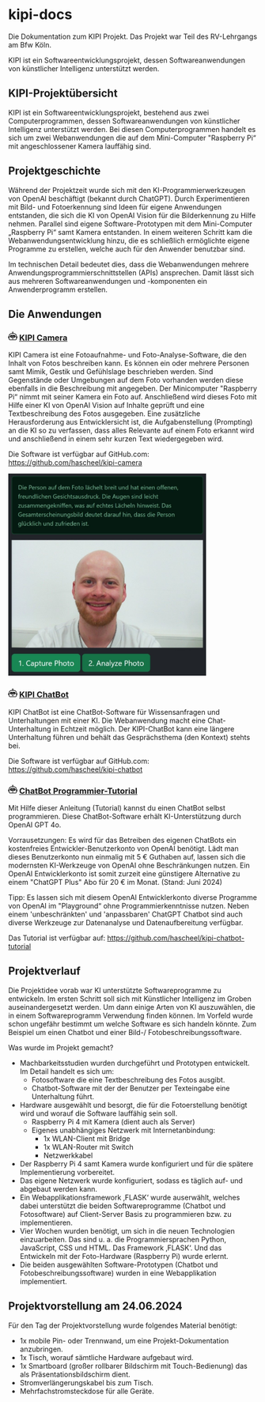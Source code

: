 # kipi-docs
Die Dokumentation zum KIPI Projekt. Das Projekt war Teil des RV-Lehrgangs am Bfw Köln.

KIPI ist ein Softwareentwicklungsprojekt, dessen Softwareanwendungen von künstlicher Intelligenz unterstützt werden. 

## KIPI-Projektübersicht
KIPI ist ein Softwareentwicklungsprojekt, bestehend aus zwei Computerprogrammen, dessen Softwareanwendungen von künstlicher Intelligenz unterstützt werden. Bei diesen Computerprogrammen handelt es sich um zwei Webanwendungen die auf dem Mini-Computer "Raspberry Pi“ mit angeschlossener Kamera lauffähig sind.

## Projektgeschichte
Während der Projektzeit wurde sich mit den KI-Programmierwerkzeugen von OpenAI beschäftigt (bekannt durch ChatGPT). Durch Experimentieren mit Bild- und Fotoerkennung sind Ideen für eigene Anwendungen entstanden, die sich die KI von OpenAI Vision für die Bilderkennung zu Hilfe nehmen. Parallel sind eigene Software-Prototypen mit dem Mini-Computer „Raspberry Pi“ samt Kamera entstanden. In einem weiteren Schritt kam die Webanwendungsentwicklung hinzu, die es schließlich ermöglichte eigene Programme zu erstellen, welche auch für den Anwender benutzbar sind.

Im technischen Detail bedeutet dies, dass die Webanwendungen mehrere Anwendungsprogrammierschnittstellen (APIs) ansprechen. Damit lässt sich aus mehreren Softwareanwendungen und -komponenten ein Anwenderprogramm erstellen.
 
## Die Anwendungen

### <img src="images/KIPI_robot_Logo.svg" width="18" /> [KIPI Camera](https://github.com/hascheel/kipi-camera)
KIPI Camera ist eine Fotoaufnahme- und Foto-Analyse-Software, die den Inhalt von Fotos beschreiben kann. Es können ein oder mehrere Personen samt Mimik, Gestik und Gefühlslage beschrieben werden. Sind Gegenstände oder Umgebungen auf dem Foto vorhanden werden diese ebenfalls in die Beschreibung mit angegeben.
Der Minicomputer "Raspberry Pi“ nimmt mit seiner Kamera ein Foto auf. Anschließend wird dieses Foto mit Hilfe einer KI von OpenAI Vision auf Inhalte geprüft und eine Textbeschreibung des Fotos ausgegeben.
Eine zusätzliche Herausforderung aus Entwicklersicht ist, die Aufgabenstellung (Prompting) an die KI so zu verfassen, dass alles Relevante auf einem Foto erkannt wird und anschließend in einem sehr kurzen Text wiedergegeben wird.

Die Software ist verfügbar auf GitHub.com: https://github.com/hascheel/kipi-camera

<img src="images/screenshot_kipi-camera_1_cut.jpeg" width="400" />

### <img src="images/KIPI_robot_Logo.svg" width="18" /> [KIPI ChatBot](https://github.com/hascheel/kipi-chatbot)
KIPI ChatBot ist eine ChatBot-Software für Wissensanfragen und Unterhaltungen mit einer KI. Die Webanwendung macht eine Chat-Unterhaltung in Echtzeit möglich. Der KIPI-ChatBot kann eine längere Unterhaltung führen und behält das Gesprächsthema (den Kontext) stehts bei.

Die Software ist verfügbar auf GitHub.com: https://github.com/hascheel/kipi-chatbot

### <img src="images/KIPI_robot_Logo.svg" width="18" /> [ChatBot Programmier-Tutorial](https://github.com/hascheel/kipi-chatbot-tutorial)
Mit Hilfe dieser Anleitung (Tutorial) kannst du einen ChatBot selbst programmieren. Diese ChatBot-Software erhält KI-Unterstützung durch OpenAI GPT 4o.

Vorrausetzungen:
Es wird für das Betreiben des eigenen ChatBots ein kostenfreies Entwickler-Benutzerkonto von OpenAI benötigt. Lädt man dieses Benutzerkonto nun einmalig mit 5 € Guthaben auf, lassen sich die modernsten KI-Werkzeuge von OpenAI ohne Beschränkungen nutzen. Ein OpenAI Entwicklerkonto ist somit zurzeit eine günstigere Alternative zu einem "ChatGPT Plus" Abo für 20 € im Monat. (Stand: Juni 2024)

Tipp:
Es lassen sich mit diesem OpenAI Entwicklerkonto diverse Programme von OpenAI im "Playground“ ohne Programmierkenntnisse nutzen. Neben einem 'unbeschränkten' und 'anpassbaren' ChatGPT Chatbot sind auch diverse Werkzeuge zur Datenanalyse und Datenaufbereitung verfügbar.

Das Tutorial ist verfügbar auf: https://github.com/hascheel/kipi-chatbot-tutorial

## Projektverlauf
Die Projektidee vorab war KI unterstützte Softwareprogramme zu entwickeln. Im ersten Schritt soll sich mit Künstlicher Intelligenz im Groben auseinandergesetzt werden. Um dann einige Arten von KI auszuwählen, die in einem Softwareprogramm Verwendung finden können. Im Vorfeld wurde schon ungefähr bestimmt um welche Software es sich handeln könnte. Zum Beispiel um einen Chatbot und einer Bild-/ Fotobeschreibungssoftware.

Was wurde im Projekt gemacht?
- Machbarkeitsstudien wurden durchgeführt und Prototypen entwickelt. Im Detail handelt es sich um:
    - Fotosoftware die eine Textbeschreibung des Fotos ausgibt.
    - Chatbot-Software mit der der Benutzer per Texteingabe eine Unterhaltung führt.
- Hardware ausgewählt und besorgt, die für die Fotoerstellung benötigt wird und worauf die Software lauffähig sein soll.
    - Raspberry Pi 4 mit Kamera (dient auch als Server)
    - Eigenes unabhängiges Netzwerk mit Internetanbindung:
        - 1x WLAN-Client mit Bridge
        - 1x WLAN-Router mit Switch
        - Netzwerkkabel
- Der Raspberry Pi 4 samt Kamera wurde konfiguriert und für die spätere Implementierung vorbereitet.
- Das eigene Netzwerk wurde konfiguriert, sodass es täglich auf- und abgebaut werden kann.
- Ein Webapplikationsframework ‚FLASK‘ wurde auserwählt, welches dabei unterstützt die beiden Softwareprogramme (Chatbot und Fotosoftware) auf Client-Server Basis zu programmieren bzw. zu implementieren.
- Vier Wochen wurden benötigt, um sich in die neuen Technologien einzuarbeiten. Das sind u. a. die Programmiersprachen Python, JavaScript, CSS und HTML. Das Framework ‚FLASK‘. Und das Entwickeln mit der Foto-Hardware (Raspberry Pi) wurde erlernt.
- Die beiden ausgewählten Software-Prototypen (Chatbot und Fotobeschreibungssoftware) wurden in eine Webapplikation implementiert.

## Projektvorstellung am 24.06.2024
Für den Tag der Projektvorstellung wurde folgendes Material benötigt:
- 1x mobile Pin- oder Trennwand, um eine Projekt-Dokumentation anzubringen.
- 1x Tisch, worauf sämtliche Hardware aufgebaut wird.
- 1x Smartboard (großer rollbarer Bildschirm mit Touch-Bedienung) das als Präsentationsbildschirm dient.
- Stromverlängerungskabel bis zum Tisch.
- Mehrfachstromsteckdose für alle Geräte.